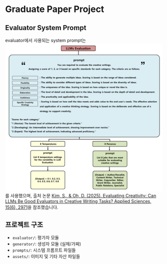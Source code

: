 # Graduate Paper Project

## Evaluator System Prompt

evaluator에서 사용되는 system prompt는 ![evaluator_system_prompt_source.png](/assets/evaluator_system_prompt_source.png)를 사용했으며, 출처 논문 [Kim, S., & Oh, D. (2025). Evaluating Creativity: Can LLMs Be Good Evaluators in Creative Writing Tasks? Applied Sciences, 15(6), 2971](https://www.mdpi.com/2076-3417/15/6/2971)을 참조했습니다.

## 프로젝트 구조

- `evaluator/`: 평가자 모듈
- `generator/`: 생성자 모듈 (실제/가짜)
- `prompts/`: 시스템 프롬프트 파일들
- `assets/`: 이미지 및 기타 자산 파일들


